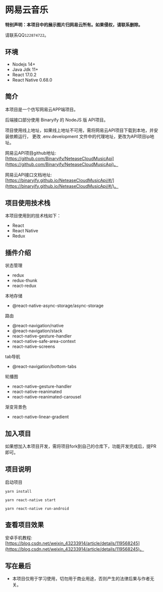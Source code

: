 # 网易云音乐

**特别声明：本项目中的展示图片归网易云所有。如果侵权，请联系删除。**

请联系QQ``122874722``。

## 环境

* Nodejs 14+
* Java Jdk 11+
* React 17.0.2
* React Native 0.68.0

## 简介

本项目是一个仿写网易云APP端项目。

后端接口部分使用 Binaryify 的 NodeJS 版 API项目。

项目使用线上地址，如果线上地址不可用，需将网易云API项目下载到本地，并安装依赖运行，
更改 .env.development 文件中的代理地址，更改为API项目ip地址。

网易云API项目github地址: [https://github.com/Binaryify/NeteaseCloudMusicApi](https://github.com/Binaryify/NeteaseCloudMusicApi)。

网易云API接口文档地址: [https://binaryify.github.io/NeteaseCloudMusicApi/#/](https://binaryify.github.io/NeteaseCloudMusicApi/#/)。

## 项目使用技术栈

本项目使用到的技术栈如下：
* React
* React Native
* Redux

## 插件介绍

状态管理
* redux
* redux-thunk
* react-redux

本地存储
* @react-native-async-storage/async-storage

路由
* @react-navigation/native
* @react-navigation/stack
* react-native-gesture-handler
* react-native-safe-area-context
* react-native-screens

tab导航
* @react-navigation/bottom-tabs

轮播图
* react-native-gesture-handler
* react-native-reanimated
* react-native-reanimated-carousel

渐变背景色
* react-native-linear-gradient

## 加入项目

如果想加入本项目开发，需将项目fork到自己的仓库下，功能开发完成后，提PR即可。

## 项目说明

启动项目

```
yarn install
```

```
yarn react-native start
```

```
yarn react-native run-android
```

## 查看项目效果

安卓手机教程: [https://blog.csdn.net/weixin_43233914/article/details/119568245](https://blog.csdn.net/weixin_43233914/article/details/119568245)。

## 写在最后

* 本项目仅用于学习使用，切勿用于商业用途，否则产生的法律后果与作者无关。
